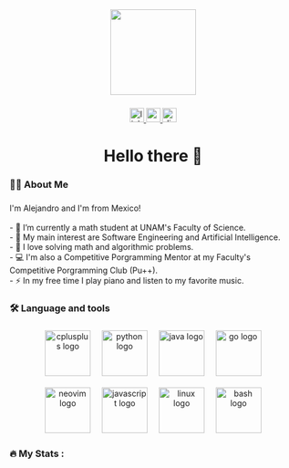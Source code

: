 <div align="center">
  <img height="150" src="https://avatars.githubusercontent.com/u/65680657?v=4"  />
</div>

###

<div align="center">
  <a href="https://www.linkedin.com/in/alexjzg/" target="_blank">
    <img src="https://img.shields.io/static/v1?message=LinkedIn&logo=linkedin&label=&color=0077B5&logoColor=white&labelColor=&style=for-the-badge" height="25" alt="linkedin logo"  />
  </a>
  <a href="mailto:alexjimenezguz@gmail.com" target="_blank">
    <img src="https://img.shields.io/static/v1?message=Gmail&logo=gmail&label=&color=D14836&logoColor=white&labelColor=&style=for-the-badge" height="25" alt="gmail logo"  />
  </a>
  <a href="https://discordapp.com/users/701809496346984470" target="_blank">
    <img src="https://img.shields.io/static/v1?message=Discord&logo=discord&label=&color=7289DA&logoColor=white&labelColor=&style=for-the-badge" height="25" alt="discord logo"  />
  </a>
</div>

###

<h1 align="center">Hello there 👋</h1>

###

<h3 align="left">👩‍💻  About Me</h3>

###

<p align="left">I'm Alejandro and I'm from Mexico!<br><br>- 🏫 I’m currently a math student at UNAM's Faculty of Science.<br>- 🤖 My main interest are Software Engineering and Artificial Intelligence.<br>- 🧮 I love solving math and algorithmic problems.<br>- 💻 I'm also a Competitive Porgramming Mentor at my Faculty's Competitive Porgramming Club (Pu++).<br>- ⚡ In my free time I play piano and listen to my favorite music.</p>

###

<h3 align="left">🛠 Language and tools</h3>

###

<div align="center">
  <img src="https://skillicons.dev/icons?i=cpp" height="80" alt="cplusplus logo"  />
  <img width="12" />
  <img src="https://skillicons.dev/icons?i=py" height="80" alt="python logo"  />
  <img width="12" />
  <img src="https://skillicons.dev/icons?i=java" height="80" alt="java logo"  />
  <img width="12" />
  <img src="https://skillicons.dev/icons?i=go" height="80" alt="go logo"  />
  <br><br>
  <img src="https://skillicons.dev/icons?i=neovim" height="80" alt="neovim logo"  />
  <img width="12" />
  <img src="https://skillicons.dev/icons?i=js" height="80" alt="javascript logo"  />
  <img width="12" />
  <img src="https://skillicons.dev/icons?i=linux" height="80" alt="linux logo"  />
  <img width="12" />
  <img src="https://skillicons.dev/icons?i=bash" height="80" alt="bash logo"  />
</div>

###

<h3 align="left">🔥   My Stats :</h3>

###
